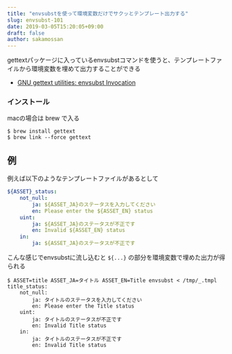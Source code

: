 ```yaml
---
title: "envsubstを使って環境変数だけでサクッとテンプレート出力する"
slug: envsubst-101
date: 2019-03-05T15:20:05+09:00
draft: false
author: sakamossan
---
```


gettextパッケージに入っているenvsubstコマンドを使うと、テンプレートファイルから環境変数を埋めて出力することができる

- [GNU gettext utilities: envsubst Invocation](https://www.gnu.org/software/gettext/manual/html_node/envsubst-Invocation.html)

### インストール

macの場合は brew で入る

```
$ brew install gettext
$ brew link --force gettext
```

## 例

例えば以下のようなテンプレートファイルがあるとして

```yaml
${ASSET}_status:
    not_null:
        ja: ${ASSET_JA}のステータスを入力してください
        en: Please enter the ${ASSET_EN} status
    uint:
        ja: ${ASSET_JA}のステータスが不正です
        en: Invalid ${ASSET_EN} status
    in:
        ja: ${ASSET_JA}のステータスが不正です
```

こんな感じでenvsubstに流し込むと `${...}` の部分を環境変数で埋めた出力が得られる

```console
$ ASSET=title ASSET_JA=タイトル ASSET_EN=Title envsubst < /tmp/_.tmpl
title_status:
    not_null:
        ja: タイトルのステータスを入力してください
        en: Please enter the Title status
    uint:
        ja: タイトルのステータスが不正です
        en: Invalid Title status
    in:
        ja: タイトルのステータスが不正です
        en: Invalid Title status
```
